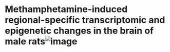 # Methamphetamine-induced regional-specific transcriptomic and epigenetic changes in the brain of male rats![image](https://github.com/Zhang-lab/Rat_Brain_Meth/assets/36831678/5df26813-464f-427f-9ab7-1713e4fd2cf8)
